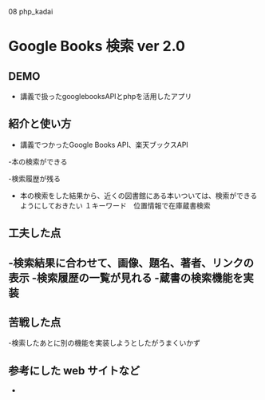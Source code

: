 08 php_kadai
# Google Books 検索 ver 2.0

## DEMO

  - 講義で扱ったgooglebooksAPIとphpを活用したアプリ

## 紹介と使い方

  - 講義でつかったGoogle Books API、楽天ブックスAPI

  -本の検索ができる
   
  -検索履歴が残る

- 本の検索をした結果から、近くの図書館にある本いついては、検索ができるようにしておきたい
１キーワード　位置情報で在庫蔵書検索

## 工夫した点

  -検索結果に合わせて、画像、題名、著者、リンクの表示
  -検索履歴の一覧が見れる
  -蔵書の検索機能を実装
  -

## 苦戦した点

  -検索したあとに別の機能を実装しようとしたがうまくいかず

## 参考にした web サイトなど

  -